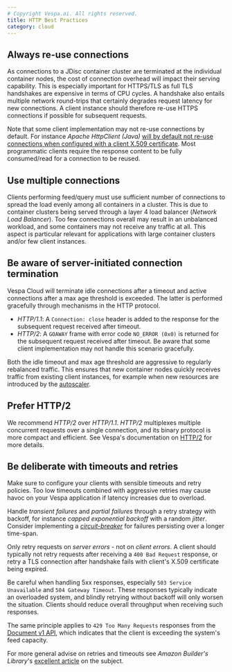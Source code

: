 ```yaml
---
# Copyright Vespa.ai. All rights reserved.
title: HTTP Best Practices
category: cloud
---
```


## Always re-use connections
As connections to a JDisc container cluster are terminated at the individual container nodes,
the cost of connection overhead will impact their serving capability.
This is especially important for HTTPS/TLS as full TLS handshakes are expensive in terms of CPU cycles.
A handshake also entails multiple network round-trips that certainly degrades request latency for new connections.
A client instance should therefore re-use HTTPS connections if possible for subsequent requests.

Note that some client implementation may not re-use connections by default.
For instance *Apache HttpClient (Java)*
[will by default not re-use connections when configured with a client X.509 certificate](https://stackoverflow.com/a/13049131/1615280).
Most programmatic clients require the response content to be fully consumed/read for a connection to be reused.

## Use multiple connections
Clients performing feed/query must use sufficient number of connections to spread the load evenly among all containers in a cluster.
This is due to container clusters being served through a layer 4 load balancer (*Network Load Balancer*).
Too few connections overall may result in an unbalanced workload, and some containers may not receive any traffic at all.
This aspect is particular relevant for applications with large container clusters and/or few client instances.

## Be aware of server-initiated connection termination
Vespa Cloud will terminate idle connections after a timeout and active connections after a max age threshold is exceeded.
The latter is performed gracefully through mechanisms in the HTTP protocol.
* *HTTP/1.1*: A `Connection: close` header is added to the response for the subsequent request received after timeout.
* *HTTP/2*: A `GOAWAY` frame with error code `NO_ERROR (0x0)` is returned for the subsequent request received after timeout.
  Be aware that some client implementation may not handle this scenario gracefully.

Both the idle timeout and max age threshold are aggressive to regularly rebalanced traffic.
This ensures that new container nodes quickly receives traffic from existing client instances,
for example when new resources are introduced by the [autoscaler](autoscaling.html).

## Prefer HTTP/2
We recommend *HTTP/2* over *HTTP/1.1*. *HTTP/2* multiplexes multiple concurrent requests over a single connection,
and its binary protocol is more compact and efficient.
See Vespa's documentation on [HTTP/2](/en/performance/http2.html) for more details.

## Be deliberate with timeouts and retries
Make sure to configure your clients with sensible timeouts and retry policies.
Too low timeouts combined with aggressive retries may cause havoc on your Vespa application if latency increases due to overload.

Handle *transient failures* and *partial failures* through a retry strategy with backoff, for instance *capped exponential backoff* with a random *jitter*.
Consider implementing a [*circuit-breaker*](https://martinfowler.com/bliki/CircuitBreaker.html) for failures persisting over a longer time-span.

Only retry requests on *server errors* - not on *client errors*.
A client should typically not retry requests after receiving a `400 Bad Request` response,
or retry a TLS connection after handshake fails with client's X.509 certificate being expired.

Be careful when handling 5xx responses, especially `503 Service Unavailable` and `504 Gateway Timeout`.
These responses typically indicate an overloaded system, and blindly retrying without backoff will only worsen the situation.
Clients should reduce overall throughput when receiving such responses.

The same principle applies to `429 Too Many Requests` responses from the [Document v1 API](/en/document-v1-api-guide.html),
which indicates that the client is exceeding the system's feed capacity.

For more general advise on retries and timeouts see *Amazon Builder's Library*'s
[excellent article](https://aws.amazon.com/builders-library/timeouts-retries-and-backoff-with-jitter/) on the subject.
